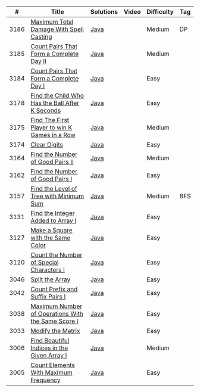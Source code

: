 | #    | Title                                                                                                                                   | Solutions                                                                                                          | Video                                                                         | Difficulty | Tag                                                                  
|------|-----------------------------------------------------------------------------------------------------------------------------------------|--------------------------------------------------------------------------------------------------------------------|-------------------------------------------------------------------------------|------------|----------------------------------------------------------------------
| 3186 | [Maximum Total Damage With Spell Casting](https://leetcode.com/problems/maximum-total-damage-with-spell-casting/)                       | [Java](https://github.com/fishercoder1534/Leetcode/blob/master/src/main/java/com/fishercoder/solutions/_3186.java) |                                                                               | Medium     | DP
| 3185 | [Count Pairs That Form a Complete Day II](https://leetcode.com/problems/count-pairs-that-form-a-complete-day-ii/)                       | [Java](https://github.com/fishercoder1534/Leetcode/blob/master/src/main/java/com/fishercoder/solutions/_3185.java) |                                                                               | Medium     |
| 3184 | [Count Pairs That Form a Complete Day I](https://leetcode.com/problems/count-pairs-that-form-a-complete-day-i/)                         | [Java](https://github.com/fishercoder1534/Leetcode/blob/master/src/main/java/com/fishercoder/solutions/_3184.java) |                                                                               | Easy       |
| 3178 | [Find the Child Who Has the Ball After K Seconds](https://leetcode.com/problems/find-the-child-who-has-the-ball-after-k-seconds/)       | [Java](https://github.com/fishercoder1534/Leetcode/blob/master/src/main/java/com/fishercoder/solutions/_3178.java) |                                                                               | Easy       |
| 3175 | [Find The First Player to win K Games in a Row](https://leetcode.com/problems/find-the-first-player-to-win-k-games-in-a-row/)           | [Java](https://github.com/fishercoder1534/Leetcode/blob/master/src/main/java/com/fishercoder/solutions/_3175.java) |                                                                               | Medium     |
| 3174 | [Clear Digits](https://leetcode.com/problems/clear-digits/)                                                                             | [Java](https://github.com/fishercoder1534/Leetcode/blob/master/src/main/java/com/fishercoder/solutions/_3174.java) |                                                                               | Easy       |
| 3164 | [Find the Number of Good Pairs II](https://leetcode.com/problems/find-the-number-of-good-pairs-ii/)                                     | [Java](https://github.com/fishercoder1534/Leetcode/blob/master/src/main/java/com/fishercoder/solutions/_3164.java) |                                                                               | Medium     |
| 3162 | [Find the Number of Good Pairs I](https://leetcode.com/problems/find-the-number-of-good-pairs-i/)                                       | [Java](https://github.com/fishercoder1534/Leetcode/blob/master/src/main/java/com/fishercoder/solutions/_3162.java) |                                                                               | Easy       |
| 3157 | [Find the Level of Tree with Minimum Sum](https://leetcode.com/problems/find-the-level-of-tree-with-minimum-sum/)                                   | [Java](https://github.com/fishercoder1534/Leetcode/blob/master/src/main/java/com/fishercoder/solutions/_3157.java) |                                                                               | Medium     |BFS
| 3131 | [Find the Integer Added to Array I](https://leetcode.com/problems/find-the-integer-added-to-array-i/)                                   | [Java](https://github.com/fishercoder1534/Leetcode/blob/master/src/main/java/com/fishercoder/solutions/_3131.java) |                                                                               | Easy       |
| 3127 | [Make a Square with the Same Color](https://leetcode.com/problems/make-a-square-with-the-same-color/)                                   | [Java](https://github.com/fishercoder1534/Leetcode/blob/master/src/main/java/com/fishercoder/solutions/_3127.java) |                                                                               | Easy       |
| 3120 | [Count the Number of Special Characters I](https://leetcode.com/problems/count-the-number-of-special-characters-i/)                     | [Java](https://github.com/fishercoder1534/Leetcode/blob/master/src/main/java/com/fishercoder/solutions/_3120.java) |                                                                               | Easy       |
| 3046 | [Split the Array](https://leetcode.com/problems/split-the-array/)                                                                       | [Java](https://github.com/fishercoder1534/Leetcode/blob/master/src/main/java/com/fishercoder/solutions/_3046.java) |                                                                               | Easy       |
| 3042 | [Count Prefix and Suffix Pairs I](https://leetcode.com/problems/count-prefix-and-suffix-pairs-i/)                                       | [Java](https://github.com/fishercoder1534/Leetcode/blob/master/src/main/java/com/fishercoder/solutions/_3042.java) |                                                                               | Easy       |
| 3038 | [Maximum Number of Operations With the Same Score I](https://leetcode.com/problems/maximum-number-of-operations-with-the-same-score-i/) | [Java](https://github.com/fishercoder1534/Leetcode/blob/master/src/main/java/com/fishercoder/solutions/_3038.java) |                                                                               | Easy       |
| 3033 | [Modify the Matrix](https://leetcode.com/problems/modify-the-matrix/)                                                                   | [Java](https://github.com/fishercoder1534/Leetcode/blob/master/src/main/java/com/fishercoder/solutions/_3033.java) |                                                                               | Easy       |
| 3006 | [Find Beautiful Indices in the Given Array I](https://leetcode.com/problems/find-beautiful-indices-in-the-given-array-i/)               | [Java](https://github.com/fishercoder1534/Leetcode/blob/master/src/main/java/com/fishercoder/solutions/_3006.java) |                                                                               | Medium     |
| 3005 | [Count Elements With Maximum Frequency](https://leetcode.com/problems/count-elements-with-maximum-frequency/)                           | [Java](https://github.com/fishercoder1534/Leetcode/blob/master/src/main/java/com/fishercoder/solutions/_3005.java) |                                                                               | Easy       |
